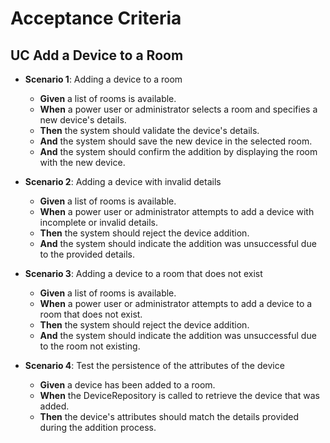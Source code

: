 # Acceptance Criteria

## UC Add a Device to a Room

- **Scenario 1**: Adding a device to a room
    - **Given** a list of rooms is available.
    - **When** a power user or administrator selects a room and specifies a new device's details.
    - **Then** the system should validate the device's details.
    - **And** the system should save the new device in the selected room.
    - **And** the system should confirm the addition by displaying the room with the new device.


- **Scenario 2**: Adding a device with invalid details
    - **Given** a list of rooms is available.
    - **When** a power user or administrator attempts to add a device with incomplete or invalid details.
    - **Then** the system should reject the device addition.
    - **And** the system should indicate the addition was unsuccessful due to the provided details.


- **Scenario 3**: Adding a device to a room that does not exist
    - **Given** a list of rooms is available.
    - **When** a power user or administrator attempts to add a device to a room that does not exist.
    - **Then** the system should reject the device addition.
    - **And** the system should indicate the addition was unsuccessful due to the room not existing.


- **Scenario 4**: Test the persistence of the attributes of the device
    - **Given** a device has been added to a room.
    - **When** the DeviceRepository is called to retrieve the device that was added.
    - **Then** the device's attributes should match the details provided during the addition process.